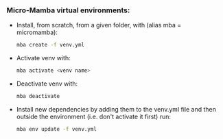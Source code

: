 ### Micro-Mamba virtual environments:
- Install, from scratch, from a given folder, with
(alias mba = micromamba):
  ```bash
  mba create -f venv.yml
  ```
- Activate venv with:
  ```bash
  mba activate <venv name>
  ```
- Deactivate venv with:
  ```bash
  mba deactivate
  ```
- Install new dependencies by adding them to the venv.yml file and then outside the
environment (i.e. don't activate it first) run:
  ```bash
  mba env update -f venv.yml
  ```